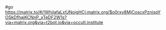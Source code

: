 #go https://matrix.to/#/!WhilafaLxfJNoigHCj:matrix.org/$o0rxy8MjCoscxPznispYOSkDfhajKCNnP_xTeDF2W1s?via=matrix.org&via=t2bot.io&via=occult.institute